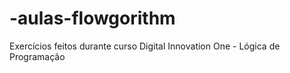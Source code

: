 # -aulas-flowgorithm
Exercícios feitos durante curso Digital Innovation One - Lógica de Programação
